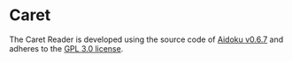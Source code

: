 # Caret

The Caret Reader is developed using the source code of [Aidoku v0.6.7](https://github.com/Aidoku/Aidoku/tree/v0.6.7) and adheres to the [GPL 3.0 license](https://github.com/Aidoku/Aidoku/blob/v0.6.7/LICENSE).
